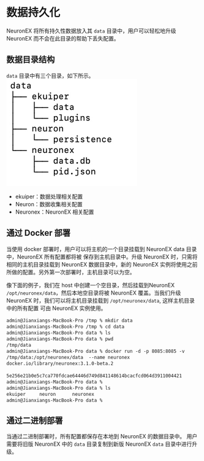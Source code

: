 # 数据持久化

NeuronEX 将所有持久性数据放入其 `data` 目录中，用户可以轻松地升级 NeuronEX 而不会在此目录的帮助下丢失配置。

## 数据目录结构

`data` 目录中有三个目录，如下所示。
![image](./assets/data-struct.jpg)

* ekuiper：数据处理相关配置
* Neuron：数据收集相关配置
* Neuronex：NeuronEX 相关配置

## 通过 Docker 部署

当使用 docker 部署时，用户可以将主机的一个目录挂载到 NeuronEX data 目录中，NeuronEX 所有配置都将被
保存到主机目录中。升级 NeuronEX 时，只需将相同的主机目录挂载到 NeuronEX 数据目录中，新的 NeuronEX 实例将使用之前所做的配置。另外第一次部署时，主机目录可以为空。

像下面的例子，我们在 host 中创建一个空目录，然后挂载到NeuronEX `/opt/neuronex/data`，然后本地空目录将被 NeuronEX 覆盖。当我们升级NeuronEX 时，我们可以将主机目录挂载到 `/opt/neuronex/data`, 这样主机目录中的所有配置
可由 NeuronEX 实例使用。

```shell
admin@Jianxiangs-MacBook-Pro /tmp % mkdir data
admin@Jianxiangs-MacBook-Pro /tmp % cd data 
admin@Jianxiangs-MacBook-Pro data % ls 
admin@Jianxiangs-MacBook-Pro data % pwd
/tmp/data
admin@Jianxiangs-MacBook-Pro data % docker run -d -p 8085:8085 -v /tmp/data:/opt/neuronex/data  --name neuronex  docker.io/library/neuronex:3.1.0-beta.2

5e256e21b0e5c7ca770fdcae64446d749d841148614bcacfcd064d3911004421
admin@Jianxiangs-MacBook-Pro data % 
admin@Jianxiangs-MacBook-Pro data % ls
ekuiper		neuron		neuronex
admin@Jianxiangs-MacBook-Pro data % 

```

## 通过二进制部署

当通过二进制部署时，所有配置都保存在本地到 NeuronEX 的数据目录中。
用户需要将旧版 NeuronEX 中的 `data` 目录复制到新版 NeuronEX `data` 目录中进行升级。